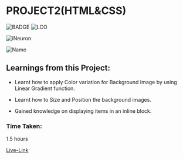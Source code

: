 # PROJECT2(HTML&CSS)
![BADGE](https://img.shields.io/badge/Project2-HTML%26CSS-blue)
![LCO](https://img.shields.io/badge/WEB%20DEVELOPMENT-LCO-success)

![iNeuron](https://img.shields.io/badge/iNeuron-Course-important)

![Name](https://img.shields.io/badge/-Shravya%20Sarugu-ff69b4)

##  Learnings from this Project:

- Learnt how to apply Color variation for Background Image by using Linear Gradient function.

- Learnt how to Size and Position the background images.

- Gained knowledge on displaying items in an inline block.

### Time Taken: 
1.5 hours

[Live-Link](http://127.0.0.1:5500/index.html)


